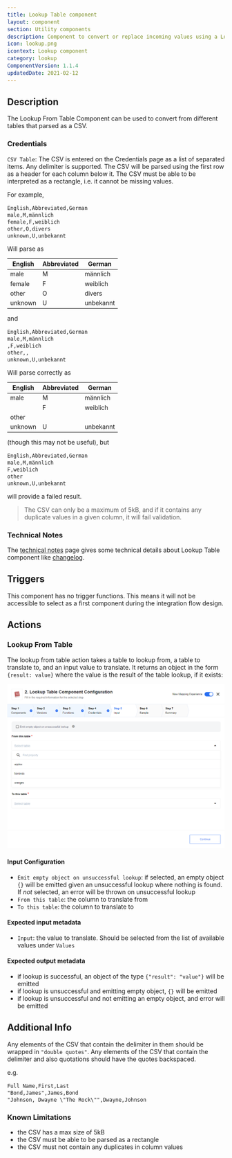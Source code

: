 ```yaml
---
title: Lookup Table component
layout: component
section: Utility components
description: Component to convert or replace incoming values using a Lookup table
icon: lookup.png
icontext: Lookup component
category: lookup
ComponentVersion: 1.1.4
updatedDate: 2021-02-12
---
```


## Description

The Lookup From Table Component can be used to convert from different tables that
parsed as a CSV.

### Credentials

`CSV Table`: The CSV is entered on the Credentials page as a list of separated
items. Any delimiter is supported. The CSV will be parsed using the first row as
a header for each column below it. The CSV must be able to be interpreted as a
rectangle, i.e. it cannot be missing values.

For example,

```
English,Abbreviated,German
male,M,männlich
female,F,weiblich
other,O,divers
unknown,U,unbekannt
```

Will parse as

| English | Abbreviated | German    |
|---------|-------------|-----------|
| male    | M           | männlich  |
| female  | F           | weiblich  |
| other   | O           | divers    |
| unknown | U           | unbekannt |

and

```
English,Abbreviated,German
male,M,männlich
,F,weiblich
other,,
unknown,U,unbekannt
```

Will parse correctly as

| English | Abbreviated | German    |
|---------|-------------|-----------|
| male    | M           | männlich  |
|         | F           | weiblich  |
| other   |             |           |
| unknown | U           | unbekannt |

(though this may not be useful), but

```
English,Abbreviated,German
male,M,männlich
F,weiblich
other
unknown,U,unbekannt
```

will provide a failed result.

> The CSV can only be a maximum of 5kB, and if it contains any duplicate values
> in a given column, it will fail validation.

### Technical Notes

The [technical notes](technical-notes) page gives some technical details about Lookup Table component like [changelog](/components/lookup-table/technical-notes#changelog).

## Triggers

This component has no trigger functions. This means it will not be accessible to
select as a first component during the integration flow design.

## Actions

### Lookup From Table

The lookup from table action takes a table to lookup from, a table to translate
to, and an input value to translate. It returns an object in the form `{result: value}`
where the value is the result of the table lookup, if it exists:

![Lookup From Table](img/lookup-from-table.png)

#### Input Configuration

-   `Emit empty object on unsuccessful lookup`: if selected, an empty object `{}` will be emitted given an unsuccessful lookup where nothing is found. If *not* selected, an error will be thrown on unsuccessful lookup
-   `From this table`: the column to translate from
-   `To this table`: the column to translate to

#### Expected input metadata

- `Input`: the value to translate. Should be selected from the list of available values under `Values`

#### Expected output metadata

-   if lookup is successful, an object of the type `{"result": "value"}` will be emitted
-   if lookup is unsuccessful and emitting empty object, `{}` will be emitted
-   if lookup is unsuccessful and not emitting an empty object, and error will be emitted

## Additional Info

Any elements of the CSV that contain the delimiter in them should be wrapped in
`"double quotes"`. Any elements of the CSV that contain the delimiter and also
quotations should have the quotes backspaced.

e.g.

```
Full Name,First,Last
"Bond,James",James,Bond
"Johnson, Dwayne \"The Rock\"",Dwayne,Johnson
```

### Known Limitations

-   the CSV has a max size of 5kB
-   the CSV must be able to be parsed as a rectangle
-   the CSV must not contain any duplicates in column values
